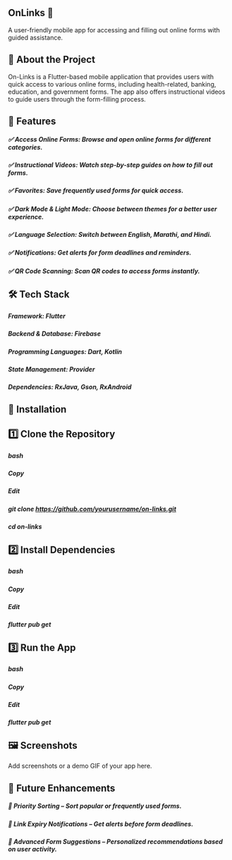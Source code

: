 ## OnLinks 📌
A user-friendly mobile app for accessing and filling out online forms with guided assistance.

## 📖 About the Project
On-Links is a Flutter-based mobile application that provides users with quick access to various online forms, including health-related, banking, education, and government forms. The app also offers instructional videos to guide users through the form-filling process.

## 🚀 Features
##### ✅ Access Online Forms: Browse and open online forms for different categories.
##### ✅ Instructional Videos: Watch step-by-step guides on how to fill out forms.
##### ✅ Favorites: Save frequently used forms for quick access.
##### ✅ Dark Mode & Light Mode: Choose between themes for a better user experience.
##### ✅ Language Selection: Switch between English, Marathi, and Hindi.
##### ✅ Notifications: Get alerts for form deadlines and reminders.
##### ✅ QR Code Scanning: Scan QR codes to access forms instantly.

## 🛠️ Tech Stack
##### Framework: Flutter
##### Backend & Database: Firebase
##### Programming Languages: Dart, Kotlin
##### State Management: Provider
##### Dependencies: RxJava, Gson, RxAndroid
## 📲 Installation
## 1️⃣ Clone the Repository

##### bash
##### Copy
##### Edit
##### git clone https://github.com/yourusername/on-links.git
##### cd on-links
## 2️⃣ Install Dependencies

##### bash
##### Copy
#####  Edit
##### flutter pub get
## 3️⃣ Run the App

##### bash
##### Copy
#####  Edit
##### flutter pub get
## 🖼️ Screenshots
Add screenshots or a demo GIF of your app here.

## 📌 Future Enhancements
##### 🔹 Priority Sorting – Sort popular or frequently used forms.
##### 🔹 Link Expiry Notifications – Get alerts before form deadlines.
##### 🔹 Advanced Form Suggestions – Personalized recommendations based on user activity.